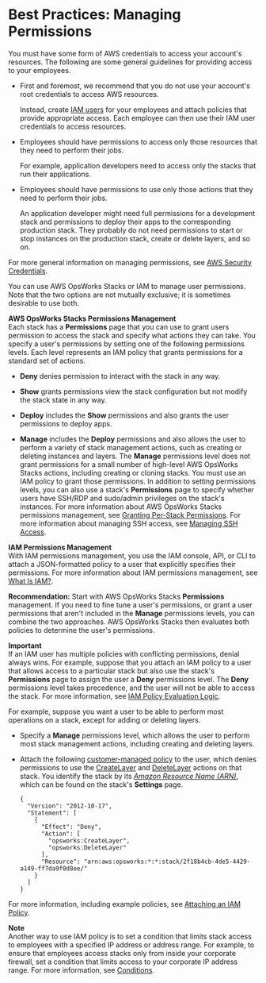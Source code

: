 # Best Practices: Managing Permissions<a name="best-practices-permissions"></a>

You must have some form of AWS credentials to access your account's resources\. The following are some general guidelines for providing access to your employees\.

+ First and foremost, we recommend that you do not use your account's root credentials to access AWS resources\.

  Instead, create [IAM users](http://docs.aws.amazon.com/IAM/latest/UserGuide/Using_WorkingWithGroupsAndUsers.html) for your employees and attach policies that provide appropriate access\. Each employee can then use their IAM user credentials to access resources\.

+ Employees should have permissions to access only those resources that they need to perform their jobs\.

  For example, application developers need to access only the stacks that run their applications\. 

+ Employees should have permissions to use only those actions that they need to perform their jobs\.

  An application developer might need full permissions for a development stack and permissions to deploy their apps to the corresponding production stack\. They probably do not need permissions to start or stop instances on the production stack, create or delete layers, and so on\.

For more general information on managing permissions, see [AWS Security Credentials](http://docs.aws.amazon.com/general/latest/gr/aws-security-credentials.html)\.

You can use AWS OpsWorks Stacks or IAM to manage user permissions\. Note that the two options are not mutually exclusive; it is sometimes desirable to use both\.

**AWS OpsWorks Stacks Permissions Management**  
Each stack has a **Permissions** page that you can use to grant users permission to access the stack and specify what actions they can take\. You specify a user's permissions by setting one of the following permissions levels\. Each level represents an IAM policy that grants permissions for a standard set of actions\.  

+ **Deny** denies permission to interact with the stack in any way\.

+ **Show** grants permissions view the stack configuration but not modify the stack state in any way\.

+ **Deploy** includes the **Show** permissions and also grants the user permissions to deploy apps\.

+ **Manage** includes the **Deploy** permissions and also allows the user to perform a variety of stack management actions, such as creating or deleting instances and layers\.
The **Manage** permissions level does not grant permissions for a small number of high\-level AWS OpsWorks Stacks actions, including creating or cloning stacks\. You must use an IAM policy to grant those permissions\.
In addition to setting permissions levels, you can also use a stack's **Permissions** page to specify whether users have SSH/RDP and sudo/admin privileges on the stack's instances\. For more information about AWS OpsWorks Stacks permissions management, see [Granting Per\-Stack Permissions](opsworks-security-users-console.md)\. For more information about managing SSH access, see [Managing SSH Access](security-ssh-access.md)\.

**IAM Permissions Management**  
With IAM permissions management, you use the IAM console, API, or CLI to attach a JSON\-formatted policy to a user that explicitly specifies their permissions\. For more information about IAM permissions management, see [What Is IAM?](http://docs.aws.amazon.com/IAM/latest/UserGuide/IAM_Introduction.html)\.

**Recommendation:** Start with AWS OpsWorks Stacks **Permissions** management\. If you need to fine tune a user's permissions, or grant a user permissions that aren't included in the **Manage** permissions levels, you can combine the two approaches\. AWS OpsWorks Stacks then evaluates both policies to determine the user's permissions\. 

**Important**  
If an IAM user has multiple policies with conflicting permissions, denial always wins\. For example, suppose that you attach an IAM policy to a user that allows access to a particular stack but also use the stack's **Permissions** page to assign the user a **Deny** permissions level\. The **Deny** permissions level takes precedence, and the user will not be able to access the stack\. For more information, see [IAM Policy Evaluation Logic](http://docs.aws.amazon.com/IAM/latest/UserGuide/AccessPolicyLanguage_EvaluationLogic.html)\. 

For example, suppose you want a user to be able to perform most operations on a stack, except for adding or deleting layers\.

+ Specify a **Manage** permissions level, which allows the user to perform most stack management actions, including creating and deleting layers\.

+ Attach the following [customer\-managed policy](http://docs.aws.amazon.com/IAM/latest/UserGuide/ManagingPolicies.html) to the user, which denies permissions to use the [CreateLayer](http://docs.aws.amazon.com/opsworks/latest/APIReference/API_CreateLayer.html) and [DeleteLayer](http://docs.aws.amazon.com/opsworks/latest/APIReference/API_DeleteLayer.html) actions on that stack\. You identify the stack by its *[Amazon Resource Name \(ARN\)](http://docs.aws.amazon.com/general/latest/gr/glos-chap.html#ARN)*, which can be found on the stack's **Settings** page\.

  ```
  {
    "Version": "2012-10-17",
    "Statement": [
      {
        "Effect": "Deny",
        "Action": [
          "opsworks:CreateLayer",
          "opsworks:DeleteLayer"
        ],
        "Resource": "arn:aws:opsworks:*:*:stack/2f18b4cb-4de5-4429-a149-ff7da9f0d8ee/"
      }
    ]
  }
  ```

For more information, including example policies, see [Attaching an IAM Policy](opsworks-security-users-policy.md)\.

**Note**  
Another way to use IAM policy is to set a condition that limits stack access to employees with a specified IP address or address range\. For example, to ensure that employees access stacks only from inside your corporate firewall, set a condition that limits access to your corporate IP address range\. For more information, see [Conditions](http://docs.aws.amazon.com/IAM/latest/UserGuide/AccessPolicyLanguage_ElementDescriptions.html#Condition)\.